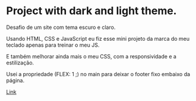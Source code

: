 # Project with dark and light theme.
 Desafio de um site com tema escuro e claro.

Usando HTML, CSS e JavaScript eu fiz esse mini projeto da marca do meu teclado apenas para treinar o meu JS.

E também melhorar ainda mais o meu CSS, com a responsividade e a estilização.

Usei a propriedade (FLEX: 1 ;) no main para deixar o footer fixo embaixo da página.

<a href="https://mthsimao.github.io/dark-light-theme/"> Link </a>
